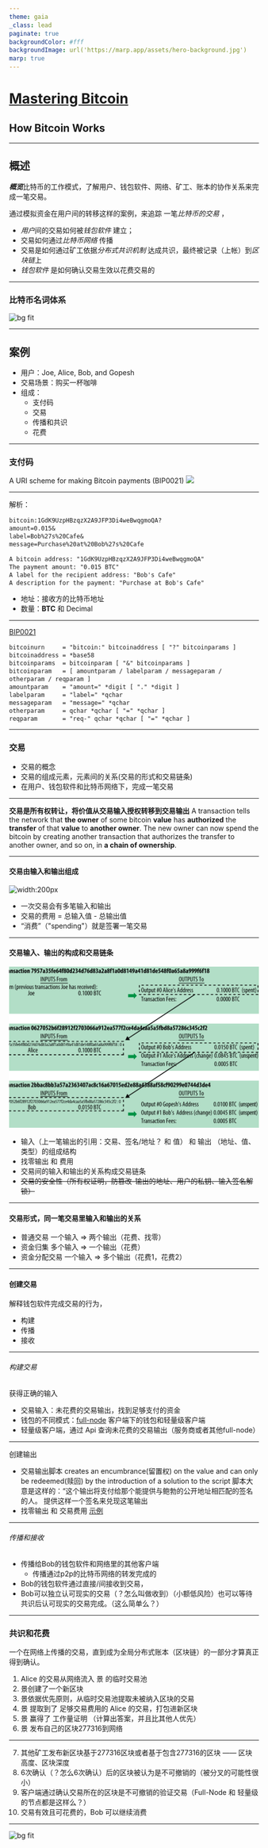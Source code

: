 ```yaml
---
theme: gaia
_class: lead
paginate: true
backgroundColor: #fff
backgroundImage: url('https://marp.app/assets/hero-background.jpg')
marp: true
---
```


# [Mastering Bitcoin](https://github.com/bitcoinbook/bitcoinbook/blob/develop/ch02.asciidoc)

## How Bitcoin Works

---

## 概述
***概览***比特币的工作模式，了解用户、钱包软件、网络、矿工、账本的协作关系来完成一笔交易。

通过模拟资金在用户间的转移这样的案例，来追踪 一笔*比特币的交易* ，
* *用户*间的交易如何被*钱包软件* 建立；
* 交易如何通过*比特币网络* 传播
* 交易是如何通过矿工依据*分布式共识机制* 达成共识，最终被记录（上帐）到*区块链*上
* *钱包软件* 是如何确认交易生效以花费交易的

---

### 比特币名词体系
![bg fit](https://raw.githubusercontent.com/bitcoinbook/bitcoinbook/develop/images/mbc2_0201.png)

---

## 案例
* 用户：Joe, Alice, Bob, and Gopesh
* 交易场景：购买一杯咖啡
* 组成：
  * 支付码
  * 交易
  * 传播和共识
  * 花费
---
### 支付码
A URI scheme for making Bitcoin payments (BIP0021)
![](https://raw.githubusercontent.com/bitcoinbook/bitcoinbook/develop/images/mbc2_0202.png)

---
解析：
```
bitcoin:1GdK9UzpHBzqzX2A9JFP3Di4weBwqgmoQA?
amount=0.015&
label=Bob%27s%20Cafe&
message=Purchase%20at%20Bob%27s%20Cafe
```

```
A bitcoin address: "1GdK9UzpHBzqzX2A9JFP3Di4weBwqgmoQA"
The payment amount: "0.015 BTC"
A label for the recipient address: "Bob's Cafe"
A description for the payment: "Purchase at Bob's Cafe"
```
* 地址：接收方的比特币地址
* 数量：**BTC** 和 Decimal
  
---

[BIP0021](https://en.bitcoin.it/wiki/BIP_0021)
```
bitcoinurn     = "bitcoin:" bitcoinaddress [ "?" bitcoinparams ]
bitcoinaddress = *base58
bitcoinparams  = bitcoinparam [ "&" bitcoinparams ]
bitcoinparam   = [ amountparam / labelparam / messageparam / otherparam / reqparam ]
amountparam    = "amount=" *digit [ "." *digit ]
labelparam     = "label=" *qchar
messageparam   = "message=" *qchar
otherparam     = qchar *qchar [ "=" *qchar ]
reqparam       = "req-" qchar *qchar [ "=" *qchar ]
```
---

### 交易
* 交易的概念
* 交易的组成元素，元素间的关系(交易的形式和交易链条)
* 在用户、钱包软件和比特币网络下，完成一笔交易
---

**交易是所有权转让，将价值从交易输入授权转移到交易输出**
A transaction tells the network that **the owner** of some bitcoin **value** has **authorized** the **transfer** of that **value** to **another owner**. 
The new owner can now spend the bitcoin by creating another transaction that authorizes the transfer to another owner, and so on, in **a chain of ownership**.

---

#### 交易由输入和输出组成
![width:200px](https://raw.githubusercontent.com/bitcoinbook/bitcoinbook/develop/images/mbc2_0203.png)
* 一次交易会有多笔输入和输出
* 交易的费用 = 总输入值 - 总输出值
* “消费”（"spending"）就是签署一笔交易

---

#### 交易输入、输出的构成和交易链条
![width:1000px](https://raw.githubusercontent.com/bitcoinbook/bitcoinbook/develop/images/mbc2_0204.png)
* 输入（上一笔输出的引用：交易、签名/地址？ 和 值） 和 输出 （地址、值、类型）的组成结构
* 找零输出 和 费用
* 交易间的输入和输出的关系构成交易链条
* ~~交易的安全性（所有权证明，防篡改-输出的地址、用户的私钥、输入签名解锁）~~

---

#### 交易形式，同一笔交易里输入和输出的关系
* 普通交易 一个输入 => 两个输出（花费、找零）
* 资金归集 多个输入 => 一个输出（花费）
* 资金分配交易 一个输入 => 多个输出（花费1，花费2）

---

#### 创建交易
解释钱包软件完成交易的行为，
* 构建
* 传播
* 接收

---

###### 构建交易
获得正确的输入
* 交易输入：未花费的交易输出，找到足够支付的资金
* 钱包的不同模式：[full-node](https://en.bitcoin.it/wiki/Full_node) 客户端下的钱包和轻量级客户端
* 轻量级客户端，通过 Api 查询未花费的交易输出（服务商或者其他full-node）

---

创建输出
* 交易输出脚本 creates an encumbrance(留置权) on the value and can only be redeemed(赎回) by the introduction of a solution to the script
  脚本大意是这样的：“这个输出将支付给那个能提供与鲍勃的公开地址相匹配的签名的人。
  提供这样一个签名来兑现这笔输出
* 找零输出 和 交易费用
[示例](https://www.blockchain.com/btc/tx/0627052b6f28912f2703066a912ea577f2ce4da4caa5a5fbd8a57286c345c2f2)

---

###### 传播和接收
* 传播给Bob的钱包软件和网络里的其他客户端
  * 传播通过p2p的比特币网络的转发完成的
* Bob的钱包软件通过直接/间接收到交易，
* Bob可以独立认可现实的交易（？怎么叫做收到）（小额低风险）也可以等待共识后认可现实的交易完成。（这么简单么？）


---

### 共识和花费
一个在网络上传播的交易，直到成为全局分布式账本（区块链）的一部分才算真正得到确认。
1. Alice 的交易从网络流入 景 的临时交易池
2. 景创建了一个新区块
3. 景依据优先原则，从临时交易池提取未被纳入区块的交易
4. 景 提取到了 足够交易费用的 Alice 的交易，打包进新区块
5. 景 赢得了 工作量证明 （计算出答案，并且比其他人优先）
6. 景 发布自己的区块277316到网络

---

7. 其他矿工发布新区块基于277316区块或者基于包含277316的区块 —— 区块高度、区块深度
8. 6次确认（？怎么6次确认）后的区块被认为是不可撤销的（被分叉的可能性很小）
9. 客户端通过确认交易所在的区块是不可撤销的验证交易（Full-Node 和 轻量级的节点都是这样么？）
10. 交易有效且可花费的，Bob 可以继续消费

---

![bg fit](https://raw.githubusercontent.com/bitcoinbook/bitcoinbook/develop/images/mbc2_0201.png)
